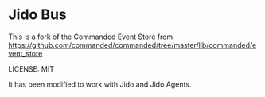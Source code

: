 # Jido Bus

This is a fork of the Commanded Event Store from https://github.com/commanded/commanded/tree/master/lib/commanded/event_store

LICENSE: MIT

It has been modified to work with Jido and Jido Agents. 

